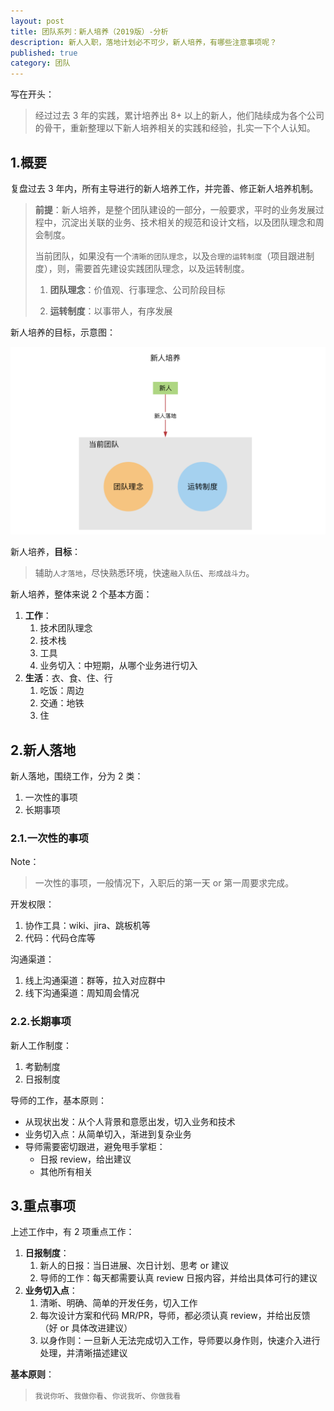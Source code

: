 ```yaml
---
layout: post
title: 团队系列：新人培养（2019版）-分析
description: 新人入职，落地计划必不可少，新人培养，有哪些注意事项呢？
published: true
category: 团队
---
```


写在开头：

> 经过过去 3 年的实践，累计培养出 8+ 以上的新人，他们陆续成为各个公司的骨干，重新整理以下新人培养相关的实践和经验，扎实一下个人认知。


## 1.概要

复盘过去 3 年内，所有主导进行的新人培养工作，并完善、修正新人培养机制。

> **前提**：新人培养，是整个团队建设的一部分，一般要求，平时的业务发展过程中，沉淀出关联的业务、技术相关的规范和设计文档，以及团队理念和周会制度。
> 
> 当前团队，如果没有一个`清晰的团队理念`，以及`合理的运转制度`（项目跟进制度），则，需要首先建设实践团队理念，以及运转制度。
> 
> 1. **团队理念**：价值观、行事理念、公司阶段目标
> 
> 2. **运转制度**：以事带人，有序发展

新人培养的目标，示意图：

![](/images/build-team-series/freshman-series-guide-newbee-goal.png)

新人培养，**目标**：

> 辅助`人才落地`，尽快熟悉环境，快速`融入队伍`、`形成战斗力`。

新人培养，整体来说 2 个基本方面：

1. **工作**：
	1. 技术团队理念
	1. 技术栈
	1. 工具
	1. 业务切入：中短期，从哪个业务进行切入
1. **生活**：衣、食、住、行
	1. 吃饭：周边
	1. 交通：地铁
	1. 住

## 2.新人落地

新人落地，围绕工作，分为 2 类：

1. 一次性的事项
1. 长期事项

### 2.1.一次性的事项

Note：

> 一次性的事项，一般情况下，入职后的第一天 or 第一周要求完成。

开发权限：

1. 协作工具：wiki、jira、跳板机等
1. 代码：代码仓库等

沟通渠道：

1. 线上沟通渠道：群等，拉入对应群中
1. 线下沟通渠道：周知周会情况

### 2.2.长期事项

新人工作制度：

1. 考勤制度
1. 日报制度

导师的工作，基本原则：

* 从现状出发：从个人背景和意愿出发，切入业务和技术
* 业务切入点：从简单切入，渐进到复杂业务
* 导师需要密切跟进，避免甩手掌柜：
	* 日报 review，给出建议
	* 其他所有相关

## 3.重点事项

上述工作中，有 2 项重点工作：

1. **日报制度**：
	1. 新人的日报：当日进展、次日计划、思考 or 建议
	1. 导师的工作：每天都需要认真 review 日报内容，并给出具体可行的建议
1. **业务切入点**：
	1. 清晰、明确、简单的开发任务，切入工作
	1. 每次设计方案和代码 MR/PR，导师，都必须认真 review，并给出反馈（好 or 具体改进建议）
	1. 以身作则：一旦新人无法完成切入工作，导师要以身作则，快速介入进行处理，并清晰描述建议

**基本原则**：

> `我说你听`、`我做你看`、`你说我听`、`你做我看`





